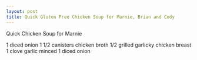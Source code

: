 ```yaml
---
layout: post
title: Quick Gluten Free Chicken Soup for Marnie, Brian and Cody
---
```



Quick Chicken Soup for Marnie

1 diced onion
1 1/2 canisters chicken broth
1/2 grilled garlicky chicken breast
1 clove garlic minced
1 diced onion
